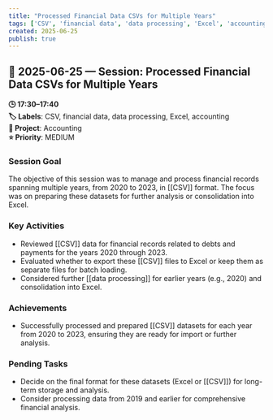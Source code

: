 ```yaml
---
title: "Processed Financial Data CSVs for Multiple Years"
tags: ['CSV', 'financial data', 'data processing', 'Excel', 'accounting']
created: 2025-06-25
publish: true
---
```


## 📅 2025-06-25 — Session: Processed Financial Data CSVs for Multiple Years

**🕒 17:30–17:40**  
**🏷️ Labels**: CSV, financial data, data processing, Excel, accounting  
**📂 Project**: Accounting  
**⭐ Priority**: MEDIUM  


### Session Goal
The objective of this session was to manage and process financial records spanning multiple years, from 2020 to 2023, in [[CSV]] format. The focus was on preparing these datasets for further analysis or consolidation into Excel.

### Key Activities
- Reviewed [[CSV]] data for financial records related to debts and payments for the years 2020 through 2023.
- Evaluated whether to export these [[CSV]] files to Excel or keep them as separate files for batch loading.
- Considered further [[data processing]] for earlier years (e.g., 2020) and consolidation into Excel.

### Achievements
- Successfully processed and prepared [[CSV]] datasets for each year from 2020 to 2023, ensuring they are ready for import or further analysis.

### Pending Tasks
- Decide on the final format for these datasets (Excel or [[CSV]]) for long-term storage and analysis.
- Consider processing data from 2019 and earlier for comprehensive financial analysis.
